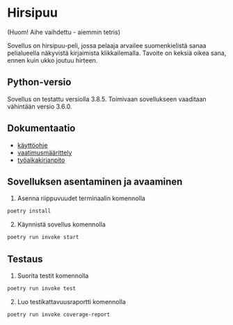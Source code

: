 # Hirsipuu

(Huom! Aihe vaihdettu - aiemmin tetris)

Sovellus on hirsipuu-peli, jossa pelaaja arvailee suomenkielistä sanaa pelialueella näkyvistä kirjaimista klikkailemalla. Tavoite on keksiä oikea sana, ennen kuin ukko joutuu hirteen.

## Python-versio

Sovellus on testattu versiolla 3.8.5. Toimivaan sovellukseen vaaditaan vähintään versio 3.6.0.

## Dokumentaatio

* [käyttöohje](https://github.com/EeviLuukkonen/ot-harjoitustyo/blob/main/dokumentaatio/kayttoohje.md)
* [vaatimusmäärittely](https://github.com/EeviLuukkonen/ot-harjoitustyo/blob/main/dokumentaatio/vaatimuusmaarittely.md)
* [työaikakirjanpito](https://github.com/EeviLuukkonen/ot-harjoitustyo/blob/main/dokumentaatio/tuntikirjanpito.md)

## Sovelluksen asentaminen ja avaaminen

1. Asenna riippuvuudet terminaalin komennolla

```bash
poetry install
```

2. Käynnistä sovellus komennolla

```bash
poetry run invoke start
```

## Testaus

1. Suorita testit komennolla

```bash
poetry run invoke test
```

2. Luo testikattavuusraportti komennolla

```bash
poetry run invoke coverage-report
```

